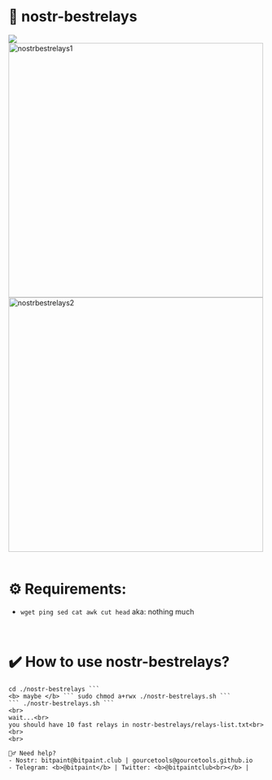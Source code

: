 # <b> 📡 nostr-bestrelays</b><br>
<img src="https://img.shields.io/badge/License-MIT-orange.svg"> <br>
 <img src="https://user-images.githubusercontent.com/120996278/213584121-1110b605-5ce2-4630-a944-d00c29f47735.png" alt="nostrbestrelays1" width="500px"><br>
 <img src="https://user-images.githubusercontent.com/120996278/213584277-11c12659-f8f0-40f8-ad2a-fccc647dd1a3.png" alt="nostrbestrelays2" width="500px"> <br> <br>



# <b>⚙️ Requirements:</b><br>
- `wget ping sed cat awk cut head` aka: nothing much  <br>
<br>

# <b>✔️ How to use nostr-bestrelays?</b><br>

``` git clone https://github.com/gourcetools/nostr-bestrelays<br>
cd ./nostr-bestrelays ```
<b> maybe </b> ``` sudo chmod a+rwx ./nostr-bestrelays.sh ```
``` ./nostr-bestrelays.sh ```
<br>
wait...<br>
you should have 10 fast relays in nostr-bestrelays/relays-list.txt<br>
<br>
<br>

🙋‍♂️ Need help? 
- Nostr: bitpaint@bitpaint.club | gourcetools@gourcetools.github.io
- Telegram: <b>@bitpaint</b> | Twitter: <b>@bitpaintclub<br></b> | 
